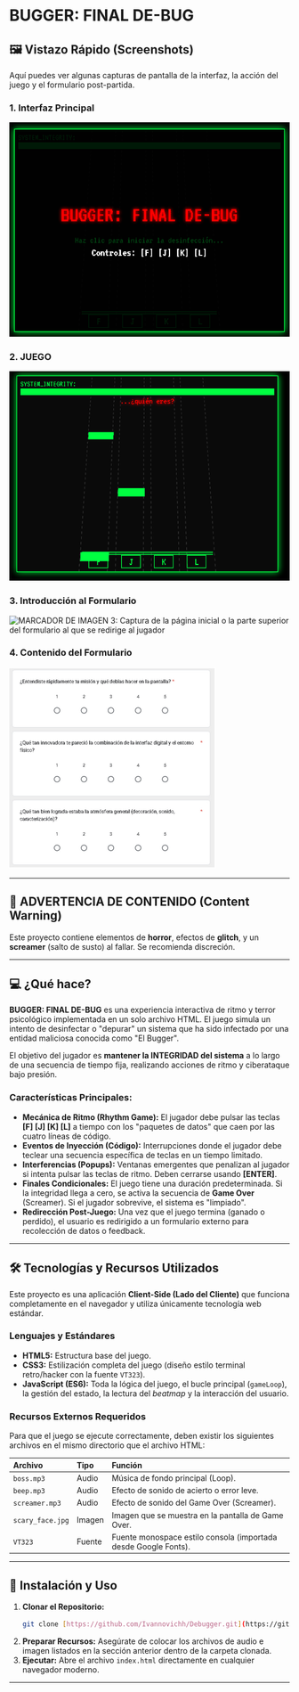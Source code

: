 # BUGGER: FINAL DE-BUG

## 🖼️ Vistazo Rápido (Screenshots)

Aquí puedes ver algunas capturas de pantalla de la interfaz, la acción del juego y el formulario post-partida.

### 1. Interfaz Principal
![MARCADOR DE IMAGEN 1: Captura de la pantalla principal del juego, mostrando la acción de ritmo o la barra de integridad](Imagenes/iniciopng.png)

### 2. JUEGO
![MARCADOR DE IMAGEN 2: Captura de un evento de presión, como la inyección de código o la ventana emergente de error crítico](Imagenes/JUEGO.png)

### 3. Introducción al Formulario
![MARCADOR DE IMAGEN 3: Captura de la página inicial o la parte superior del formulario al que se redirige al jugador](Imagenes/SinTítulo.png)

### 4. Contenido del Formulario
![MARCADOR DE IMAGEN 4: Captura de la sección de preguntas o detalles importantes dentro del formulario](Imagenes/form.png)

---

## 🛑 ADVERTENCIA DE CONTENIDO (Content Warning)

Este proyecto contiene elementos de **horror**, efectos de **glitch**, y un **screamer** (salto de susto) al fallar. Se recomienda discreción.

---

## 💻 ¿Qué hace?

**BUGGER: FINAL DE-BUG** es una experiencia interactiva de ritmo y terror psicológico implementada en un solo archivo HTML. El juego simula un intento de desinfectar o "depurar" un sistema que ha sido infectado por una entidad maliciosa conocida como "El Bugger".

El objetivo del jugador es **mantener la INTEGRIDAD del sistema** a lo largo de una secuencia de tiempo fija, realizando acciones de ritmo y ciberataque bajo presión.

### Características Principales:

* **Mecánica de Ritmo (Rhythm Game):** El jugador debe pulsar las teclas **[F] [J] [K] [L]** a tiempo con los "paquetes de datos" que caen por las cuatro líneas de código.
* **Eventos de Inyección (Código):** Interrupciones donde el jugador debe teclear una secuencia específica de teclas en un tiempo limitado.
* **Interferencias (Popups):** Ventanas emergentes que penalizan al jugador si intenta pulsar las teclas de ritmo. Deben cerrarse usando **[ENTER]**.
* **Finales Condicionales:** El juego tiene una duración predeterminada. Si la integridad llega a cero, se activa la secuencia de **Game Over** (Screamer). Si el jugador sobrevive, el sistema es "limpiado".
* **Redirección Post-Juego:** Una vez que el juego termina (ganado o perdido), el usuario es redirigido a un formulario externo para recolección de datos o feedback.

---

## 🛠️ Tecnologías y Recursos Utilizados

Este proyecto es una aplicación **Client-Side (Lado del Cliente)** que funciona completamente en el navegador y utiliza únicamente tecnología web estándar.

### Lenguajes y Estándares
* **HTML5:** Estructura base del juego.
* **CSS3:** Estilización completa del juego (diseño estilo terminal retro/hacker con la fuente `VT323`).
* **JavaScript (ES6):** Toda la lógica del juego, el bucle principal (`gameLoop`), la gestión del estado, la lectura del *beatmap* y la interacción del usuario.

### Recursos Externos Requeridos
Para que el juego se ejecute correctamente, deben existir los siguientes archivos en el mismo directorio que el archivo HTML:

| Archivo | Tipo | Función |
| :--- | :--- | :--- |
| `boss.mp3` | Audio | Música de fondo principal (Loop). |
| `beep.mp3` | Audio | Efecto de sonido de acierto o error leve. |
| `screamer.mp3` | Audio | Efecto de sonido del Game Over (Screamer). |
| `scary_face.jpg` | Imagen | Imagen que se muestra en la pantalla de Game Over. |
| `VT323` | Fuente | Fuente monospace estilo consola (importada desde Google Fonts). |

---

## 🚀 Instalación y Uso

1.  **Clonar el Repositorio:**
    ```bash
    git clone [https://github.com/Ivannovichh/Debugger.git](https://github.com/Ivannovichh/Debugger.git)
    ```
2.  **Preparar Recursos:**
    Asegúrate de colocar los archivos de audio e imagen listados en la sección anterior dentro de la carpeta clonada.
3.  **Ejecutar:**
    Abre el archivo `index.html` directamente en cualquier navegador moderno.

---
